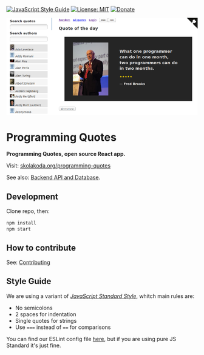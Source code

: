[![JavaScript Style Guide](https://img.shields.io/badge/code_style-standard-brightgreen.svg)](https://standardjs.com)
[![License: MIT](https://img.shields.io/badge/License-MIT-yellow.svg)](https://github.com/skolakoda/programming-quotes/blob/master/LICENSE)
[![Donate](https://img.shields.io/badge/Donate-PayPal-green.svg)](https://paypal.me/skolakoda)

[![](screen.png)](https://skolakoda.org/programming-quotes/)

# Programming Quotes

**Programming Quotes, open source React app.**

Visit: [skolakoda.org/programming-quotes](https://skolakoda.org/programming-quotes/)

See also: [Backend API and Database](https://github.com/skolakoda/baza-podataka).

## Development

Clone repo, then:

```
npm install
npm start

```

## How to contribute

See: [Contributing](CONTRIBUTING.md)

## Style Guide

We are using a variant of [*JavaScript Standard Style*](https://standardjs.com/), whitch main rules are:

- No semicolons
- 2 spaces for indentation
- Single quotes for strings
- Use `===` instead of `==` for comparisons

You can find our ESLint config file [here](https://github.com/skolakoda/kodni-standard/blob/master/.eslintrc), but if you are using pure JS Standard it's just fine.
